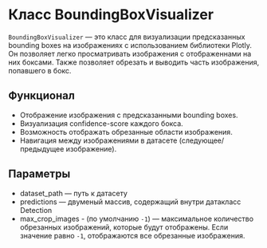 # Класс BoundingBoxVisualizer

`BoundingBoxVisualizer` — это класс для визуализации предсказанных bounding boxes на изображениях с использованием библиотеки Plotly. 
Он позволяет легко просматривать изображения с отображеннами на них боксами.
Также позволяет обрезать и выводить часть изображения, попавшего в бокс.

## Функционал
- Отображение изображения с предсказанными bounding boxes.
- Визуализация confidence-score каждого бокса.
- Возможность отображать обрезанные области изображения.
- Навигация между изображениями в датасете (следующее/предыдущее изображение).

## Параметры
- dataset_path — путь к датасету
- predictions — двуменый массив, содержащий внутри датакласс Detection
- max_crop_images - (по умолчанию `-1`) — максимальное количество обрезанных изображений, которые будут отображены. Если значение равно `-1`, отображаются все обрезанные изображения.



